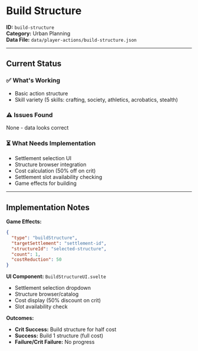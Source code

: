 # Build Structure

**ID:** `build-structure`  
**Category:** Urban Planning  
**Data File:** `data/player-actions/build-structure.json`

---

## Current Status

### ✅ What's Working
- Basic action structure
- Skill variety (5 skills: crafting, society, athletics, acrobatics, stealth)

### ⚠️ Issues Found
None - data looks correct

### ⏳ What Needs Implementation
- Settlement selection UI
- Structure browser integration
- Cost calculation (50% off on crit)
- Settlement slot availability checking
- Game effects for building

---

## Implementation Notes

**Game Effects:**
```json
{
  "type": "buildStructure",
  "targetSettlement": "settlement-id",
  "structureId": "selected-structure",
  "count": 1,
  "costReduction": 50
}
```

**UI Component:** `BuildStructureUI.svelte`
- Settlement selection dropdown
- Structure browser/catalog
- Cost display (50% discount on crit)
- Slot availability check

**Outcomes:**
- **Crit Success:** Build structure for half cost
- **Success:** Build 1 structure (full cost)
- **Failure/Crit Failure:** No progress
